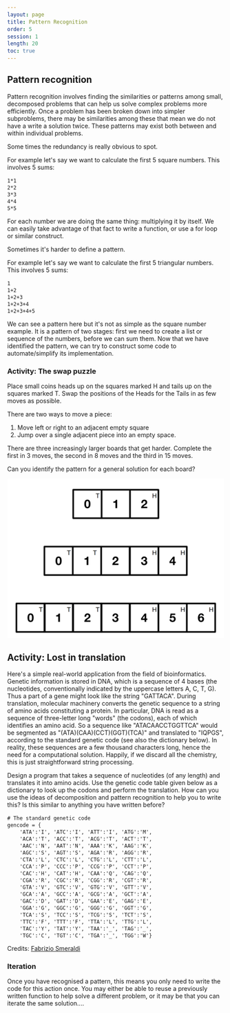 ```yaml
---
layout: page
title: Pattern Recognition
order: 5
session: 1
length: 20
toc: true
---
```


## Pattern recognition

Pattern recognition involves finding the similarities or patterns among small, decomposed problems that can help us solve complex problems more efficiently. Once a problem has been broken down into simpler subproblems, there may be similarities among these that mean we do not have a write a solution twice. These patterns may exist both between and within individual problems.

Some times the redundancy is really obvious to spot.

For example let's say we want to calculate the first 5 square numbers. This involves 5 sums:

```
1*1
2*2
3*3
4*4
5*5
```

For each number we are doing the same thing: multiplying it by itself. We can easily take advantage of that fact to write a function, or use a for loop or similar construct.

Sometimes it's harder to define a pattern.

For example let's say we want to calculate the first 5 triangular numbers. This involves 5 sums:

```
1
1+2
1+2+3
1+2+3+4
1+2+3+4+5
```

We can see a pattern here but it's not as simple as the square number example. It is a pattern of two stages: first we need to create a list or sequence of the numbers, before we can sum them. Now that we have identified the pattern, we can try to construct some code to automate/simplify its implementation.

### Activity: The swap puzzle

Place small coins heads up on the squares marked H and tails up on the squares marked T.
Swap the positions of the Heads for the Tails in as few moves as possible. 

There are two ways to move a piece:
1. Move left or right to an adjacent empty square
2. Jump over a single adjacent piece into an empty space.

There are three increasingly larger boards that get harder. Complete the first in 3 moves, the second in 8 moves
and the third in 15 moves.

Can you identify the pattern for a general solution for each board?

![coin](../images/coin.png)


## Activity: Lost in translation

Here's a simple real-world application from the field of bioinformatics. Genetic information is stored in DNA, which is a sequence of 4 bases (the nucleotides, conventionally indicated by the uppercase letters A, C, T, G). Thus a part of a gene might look like the string "GATTACA". During translation, molecular machinery converts the genetic sequence to a string of amino acids constituting a protein. In particular, DNA is read as a sequence of three-letter long "words" (the codons), each of which identifies an amino acid. So a sequence like "ATACAACCTGGTTCA" would be segmented as "(ATA)(CAA)(CCT)(GGT)(TCA)" and translated to "IQPGS", according to the standard genetic code (see also the dictionary below). In reality, these sequences are a few thousand characters long, hence the need for a computational solution. Happily, if we discard all the chemistry, this is just straightforward string processing.

Design a program that takes a sequence of nucleotides (of any length) and translates it into amino acids. Use the genetic code table given below as a dictionary to look up the codons and perform the translation. How can you use the ideas of decomposition and pattern recognition to help you to write this? Is this similar to anything you have written before?

```
# The standard genetic code
gencode = {
    'ATA':'I', 'ATC':'I', 'ATT':'I', 'ATG':'M',
    'ACA':'T', 'ACC':'T', 'ACG':'T', 'ACT':'T',
    'AAC':'N', 'AAT':'N', 'AAA':'K', 'AAG':'K',
    'AGC':'S', 'AGT':'S', 'AGA':'R', 'AGG':'R',
    'CTA':'L', 'CTC':'L', 'CTG':'L', 'CTT':'L',
    'CCA':'P', 'CCC':'P', 'CCG':'P', 'CCT':'P',
    'CAC':'H', 'CAT':'H', 'CAA':'Q', 'CAG':'Q',
    'CGA':'R', 'CGC':'R', 'CGG':'R', 'CGT':'R',
    'GTA':'V', 'GTC':'V', 'GTG':'V', 'GTT':'V',
    'GCA':'A', 'GCC':'A', 'GCG':'A', 'GCT':'A',
    'GAC':'D', 'GAT':'D', 'GAA':'E', 'GAG':'E',
    'GGA':'G', 'GGC':'G', 'GGG':'G', 'GGT':'G',
    'TCA':'S', 'TCC':'S', 'TCG':'S', 'TCT':'S',
    'TTC':'F', 'TTT':'F', 'TTA':'L', 'TTG':'L',
    'TAC':'Y', 'TAT':'Y', 'TAA':'_', 'TAG':'_',
    'TGC':'C', 'TGT':'C', 'TGA':'_', 'TGG':'W'}
```



Credits: [Fabrizio Smeraldi](https://github.com/fsmeraldi/cp-flowcontrol/blob/master/Flow_Control-Exercises.ipynb)


### Iteration

Once you have recognised a pattern, this means you only need to write the code for this action once. You may either be able to reuse a previously written function to help solve a different problem, or it may be that you can iterate the same solution.... 


